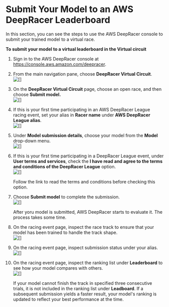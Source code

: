 # Submit Your Model to an AWS DeepRacer Leaderboard<a name="deepracer-submit-model-to-leaderboard"></a>

 In this section, you can see the steps to use the AWS DeepRacer console to submit your trained model to a virtual race\. 

**To submit your model to a virtual leaderboard in the Virtual circuit**

1. Sign in to the AWS DeepRacer console at [https://console\.aws\.amazon\.com/deepracer](https://console.aws.amazon.com/deepracer)\.

1. From the main navigation pane, choose **DeepRacer Virtual Circuit**\.  
![\[\]](http://docs.aws.amazon.com/deepracer/latest/developerguide/images/deepracer-choose-virtual-circuit.png)

1. On the **DeepRacer Virtual Circuit** page, choose an open race, and then choose **Submit model\.**  
![\[\]](http://docs.aws.amazon.com/deepracer/latest/developerguide/images/deepracer-league-choose-a-race.png)

1. If this is your first time participating in an AWS DeepRacer League racing event, set your alias in **Racer name** under **AWS DeepRacer League alias**\.   
![\[\]](http://docs.aws.amazon.com/deepracer/latest/developerguide/images/deepracer-league-create-your-alias-in-league.png)

1. Under **Model submission details**, choose your model from the **Model** drop\-down menu\.  
![\[\]](http://docs.aws.amazon.com/deepracer/latest/developerguide/images/deepracer-league-submit-model.png)

1. If this is your first time participating in a DeepRacer League event, under **User terms and services**, check the **I have read and agree to the terms and conditions of the DeepRacer League** option\.   
![\[\]](http://docs.aws.amazon.com/deepracer/latest/developerguide/images/deepracer-league-accept-terms-of-agreement.png)

   Follow the link to read the terms and conditions before checking this option\.

1. Choose **Submit model** to complete the submission\.  
![\[\]](http://docs.aws.amazon.com/deepracer/latest/developerguide/images/deepracer-league-start-submit-model.png)

   After yoru model is submitted, AWS DeepRacer starts to evaluate it\. The process takes some time\.

1. On the racing event page, inspect the race track to ensure that your model has been trained to handle the track shape\.  
![\[\]](http://docs.aws.amazon.com/deepracer/latest/developerguide/images/deepracer-league-track-of-race.png)

1. On the racing event page, inspect submission status under your alias\.   
![\[\]](http://docs.aws.amazon.com/deepracer/latest/developerguide/images/deepracer-league-race-ranking-details.png)

1. On the racing event page, inspect the ranking list under **Leaderboard** to see how your model compares with others\.  
![\[\]](http://docs.aws.amazon.com/deepracer/latest/developerguide/images/deepracer-league-leaderboard-ranks.png)

   If your model cannot finish the track in specified three consecutive trials, it is not included in the ranking list under **Leadboard**\. If a subsequent submission yields a faster result, your model's ranking is updated to reflect your best performance at the time\.
